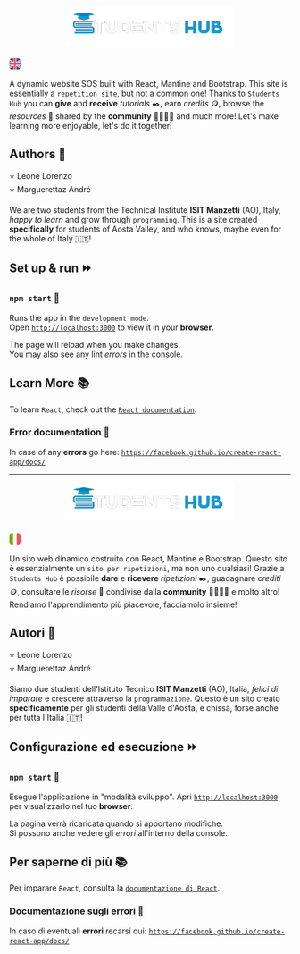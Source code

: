 <div style="text-align: center;">
	<img src="./src/img/logos/gif-students-hub-tr.gif" alt="Students Hub gif" style="max-width: 300px"/>
</div>

<img src="./src/img/flags/united-kingdom.png" alt="English part" style="width: 20px; margin-top: 20px;"/>

A dynamic website SOS built with React, Mantine and Bootstrap.
This site is essentially a `repetition site`, but not a common one! 
Thanks to `Students Hub` you can **give** and **receive** _tutorials_ ✒️, earn _credits_ 🪙, browse the _resources_ 📒 shared by the **community** 👨‍🎓👩‍🎓 and much more! Let's make learning more enjoyable, let's do it together!

## Authors 👥

⭐ Leone Lorenzo\
⭐ Marguerettaz André

We are two students from the Technical Institute **ISIT Manzetti** (AO), Italy, _happy to learn_ and grow through `programming`. This is a site created **specifically** for students of Aosta Valley, and who knows, maybe even for the whole of Italy 🇮🇹!

## Set up & run ⏩

### `npm start` 🛫

Runs the app in the `development mode`.\
Open [`http://localhost:3000`](http://localhost:3000) to view it in your **browser**.

The page will reload when you make changes.\
You may also see any lint _errors_ in the console.

## Learn More 📚

To learn `React`, check out the [`React documentation`](https://reactjs.org/).

### Error documentation 📜

In case of any **errors** go here: [`https://facebook.github.io/create-react-app/docs/`](https://facebook.github.io/create-react-app/docs/)

---

<div style="text-align: center;">
	<img src="./src/img/logos/gif-students-hub-tr.gif" alt="Students Hub gif" style="max-width: 300px"/>
</div>

<img src="./src/img/flags/italy.png" alt="Italian part" style="width: 20px; margin-top: 20px;"/>

Un sito web dinamico costruito con React, Mantine e Bootstrap. Questo sito è essenzialmente un `sito per ripetizioni`, ma non uno qualsiasi!
Grazie a `Students Hub` è possibile **dare** e **ricevere** _ripetizioni_ ✒️, guadagnare _crediti_ 🪙, consultare le _risorse_ 📒 condivise dalla **community** 👨‍🎓👩‍🎓 e molto altro! Rendiamo l'apprendimento più piacevole, facciamolo insieme!

## Autori 👥

⭐ Leone Lorenzo\
⭐ Marguerettaz André

Siamo due studenti dell'Istituto Tecnico **ISIT Manzetti** (AO), Italia, _felici di imparare_ e crescere attraverso la `programmazione`. Questo è un sito creato **specificamente** per gli studenti della Valle d'Aosta, e chissà, forse anche per tutta l'Italia 🇮🇹!

## Configurazione ed esecuzione ⏩

### `npm start` 🛫

Esegue l'applicazione in "modalità sviluppo".
Apri [`http://localhost:3000`](http://localhost:3000) per visualizzarlo nel tuo **browser**.

La pagina verrà ricaricata quando si apportano modifiche.\
Si possono anche vedere gli _errori_ all'interno della console.

## Per saperne di più 📚

Per imparare `React`, consulta la [`documentazione di React`](https://reactjs.org/).

### Documentazione sugli errori 📜

In caso di eventuali **errori** recarsi qui: [`https://facebook.github.io/create-react-app/docs/`](https://facebook.github.io/create-react-app/docs/)
